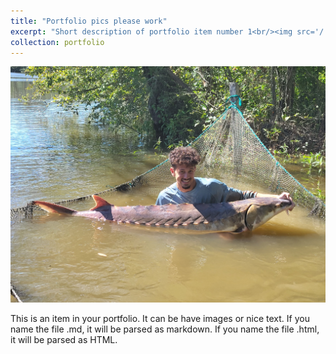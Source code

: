 ```yaml
---
title: "Portfolio pics please work"
excerpt: "Short description of portfolio item number 1<br/><img src='/.github.io/images/sturgeon.png/'>"
collection: portfolio
---
```

![Sturgeon](/images/sturgeon.jpg)

This is an item in your portfolio. It can be have images or nice text. If you name the file .md, it will be parsed as markdown. If you name the file .html, it will be parsed as HTML. 
